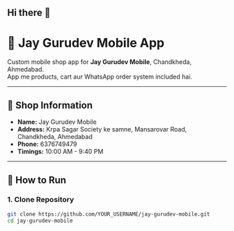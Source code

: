 ## Hi there 👋

<!--
**jay-gurudev-mobile-demo/jay-gurudev-mobile-demo** is a ✨ _special_ ✨ repository because its `README.md` (this file) appears on your GitHub profile.

Here are some ideas to get you started:

- 🔭 I’m currently working on ...
- 🌱 I’m currently learning ...
- 👯 I’m looking to collaborate on ...
- 🤔 I’m looking for help with ...
- 💬 Ask me about ...
- 📫 How to reach me: ...
- 😄 Pronouns: ...
- ⚡ Fun fact: ...
-->
# 📱 Jay Gurudev Mobile App

Custom mobile shop app for **Jay Gurudev Mobile**, Chandkheda, Ahmedabad.  
App me products, cart aur WhatsApp order system included hai.

---

## 🏪 Shop Information
- **Name:** Jay Gurudev Mobile
- **Address:** Krpa Sagar Society ke samne, Mansarovar Road, Chandkheda, Ahmedabad
- **Phone:** 6376749479
- **Timings:** 10:00 AM - 9:40 PM

---

## 🚀 How to Run

### 1. Clone Repository
```bash
git clone https://github.com/YOUR_USERNAME/jay-gurudev-mobile.git
cd jay-gurudev-mobile
